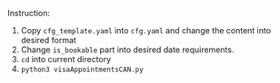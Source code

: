 Instruction:
1. Copy `cfg_template.yaml` into `cfg.yaml` and change the content into desired format
2. Change `is_bookable` part into desired date requirements.
3. `cd` into current directory
4. `python3 visaAppointmentsCAN.py`
